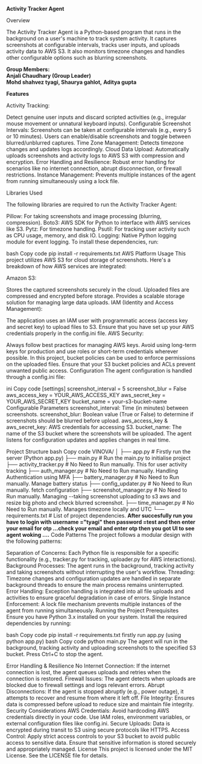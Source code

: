 <b>Activity Tracker Agent</b>

Overview

The Activity Tracker Agent is a Python-based program that runs in the background on a user's machine to track system activity. It captures screenshots at configurable intervals, tracks user inputs, and uploads activity data to AWS S3. It also monitors timezone changes and handles other configurable options such as blurring screenshots.

<b>Group Members: </b>  
<b>Anjali Chaudhary (Group Leader)</b>  
<b>Mohd shahvez tyagi, </b>
<b>Shaurya gahlot,</b>
<b>Aditya gupta </b>

<b>Features</b>

Activity Tracking:

Detect genuine user inputs and discard scripted activities (e.g., irregular mouse movement or unnatural keyboard inputs).
Configurable Screenshot Intervals: Screenshots can be taken at configurable intervals (e.g., every 5 or 10 minutes). Users can enable/disable screenshots and toggle between blurred/unblurred captures.
Time Zone Management: Detects timezone changes and updates logs accordingly.
Cloud Data Upload: Automatically uploads screenshots and activity logs to AWS S3 with compression and encryption.
Error Handling and Resilience: Robust error handling for scenarios like no internet connection, abrupt disconnection, or firewall restrictions.
Instance Management: Prevents multiple instances of the agent from running simultaneously using a lock file.

Libraries Used

The following libraries are required to run the Activity Tracker Agent:

Pillow: For taking screenshots and image processing (blurring, compression).
Boto3: AWS SDK for Python to interface with AWS services like S3.
Pytz: For timezone handling.
Psutil: For tracking user activity such as CPU usage, memory, and disk IO.
Logging: Native Python logging module for event logging.
To install these dependencies, run:

bash
Copy code
pip install -r requirements.txt
AWS Platform Usage
This project utilizes AWS S3 for cloud storage of screenshots. Here's a breakdown of how AWS services are integrated:

Amazon S3:

Stores the captured screenshots securely in the cloud.
Uploaded files are compressed and encrypted before storage.
Provides a scalable storage solution for managing large data uploads.
IAM (Identity and Access Management):

The application uses an IAM user with programmatic access (access key and secret key) to upload files to S3. Ensure that you have set up your AWS credentials properly in the config.ini file.
AWS Security:

Always follow best practices for managing AWS keys. Avoid using long-term keys for production and use roles or short-term credentials wherever possible.
In this project, bucket policies can be used to enforce permissions on the uploaded files. Ensure that your S3 bucket policies and ACLs prevent unwanted public access.
Configuration
The agent configuration is handled through a config.ini file:

ini
Copy code
[settings]
screenshot_interval = 5
screenshot_blur = False
aws_access_key = YOUR_AWS_ACCESS_KEY
aws_secret_key = YOUR_AWS_SECRET_KEY
bucket_name = your-s3-bucket-name
Configurable Parameters
screenshot_interval: Time (in minutes) between screenshots.
screenshot_blur: Boolean value (True or False) to determine if screenshots should be blurred before upload.
aws_access_key & aws_secret_key: AWS credentials for accessing S3.
bucket_name: The name of the S3 bucket where the screenshots will be uploaded.
The agent listens for configuration updates and applies changes in real time.

Project Structure
bash
Copy code
VINOVA/
│
├── app.py # Firstly run the server (Python app.py)
├── main.py # Run the main.py to initialise project
├── activity_tracker.py # No Need to Run manually. This for user activity tracking
├── auth_manager.py # No Need to Run manually. Handling Authentication using MFA
├── battery_manager.py # No Need to Run manually. Manage battery status
├── config_updater.py # No Need to Run manually. fetch configuration
├── screenshot_manager.py # No Need to Run manually. Managing --taking screenshot uploading to s3 aws and resize big photo and check blurred screenshot.
├── time_manager.py # No Need to Run manually. Manages timezone locally and UTC
└── requirements.txt # List of project dependencies.
<b>After succesfully run you have to login with username ="tyagi" then password =test and then enter your email for otp ...check your email and enter otp then you got UI to see agent woking ....</b>
Code Patterns
The project follows a modular design with the following patterns:

Separation of Concerns: Each Python file is responsible for a specific functionality (e.g., tracker.py for tracking, uploader.py for AWS interactions).
Background Processes: The agent runs in the background, tracking activity and taking screenshots without interrupting the user's workflow.
Threading: Timezone changes and configuration updates are handled in separate background threads to ensure the main process remains uninterrupted.
Error Handling: Exception handling is integrated into all file uploads and activities to ensure graceful degradation in case of errors.
Single Instance Enforcement: A lock file mechanism prevents multiple instances of the agent from running simultaneously.
Running the Project
Prerequisites
Ensure you have Python 3.x installed on your system. Install the required dependencies by running:

bash
Copy code
pip install -r requirements.txt
firstly run app.py (using python app.py)
bash
Copy code
python main.py
The agent will run in the background, tracking activity and uploading screenshots to the specified S3 bucket. Press Ctrl+C to stop the agent.

Error Handling & Resilience
No Internet Connection: If the internet connection is lost, the agent queues uploads and retries when the connection is restored.
Firewall Issues: The agent detects when uploads are blocked due to firewall settings and logs relevant errors.
Abrupt Disconnections: If the agent is stopped abruptly (e.g., power outage), it attempts to recover and resume from where it left off.
File Integrity: Ensures data is compressed before upload to reduce size and maintain file integrity.
Security Considerations
AWS Credentials: Avoid hardcoding AWS credentials directly in your code. Use IAM roles, environment variables, or external configuration files like config.ini.
Secure Uploads: Data is encrypted during transit to S3 using secure protocols like HTTPS.
Access Control: Apply strict access controls to your S3 bucket to avoid public access to sensitive data. Ensure that sensitive information is stored securely and appropriately managed.
License
This project is licensed under the MIT License. See the LICENSE file for details.
